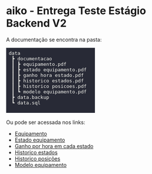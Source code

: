 # aiko - Entrega Teste Estágio Backend V2 

A documentação se encontra na pasta: 

![Caminho](./img/tree.png)

Ou pode ser acessada nos links:

* [Equipamento](https://documenter.getpostman.com/view/13406313/Uyxhn6vT)
* [Estado equipamento](https://documenter.getpostman.com/view/13406313/Uyxhn6zj)
* [Ganho por hora em cada estado](https://documenter.getpostman.com/view/13406313/Uyxhn6zk)
* [Historico estados](https://documenter.getpostman.com/view/13406313/Uyxhn6zm)
* [Historico posições](https://documenter.getpostman.com/view/13406313/Uyxhn6zn)
* [Modelo equipamento](https://documenter.getpostman.com/view/13406313/Uyxhn6zo)
